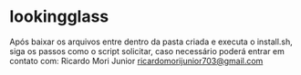# lookingglass

Após baixar os arquivos entre dentro da pasta criada e executa o install.sh, siga os passos como o script solicitar, caso necessário poderá entrar em contato com:
Ricardo Mori Junior
ricardomorijunior703@gmail.com

